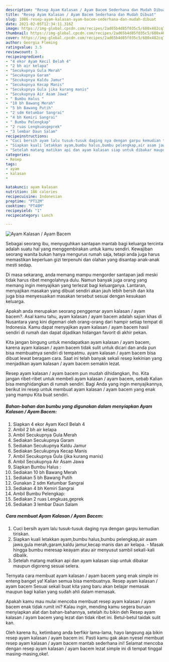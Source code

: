 ```yaml
---
description: "Resep Ayam Kalasan / Ayam Bacem Sederhana dan Mudah Dibuat"
title: "Resep Ayam Kalasan / Ayam Bacem Sederhana dan Mudah Dibuat"
slug: 1086-resep-ayam-kalasan-ayam-bacem-sederhana-dan-mudah-dibuat
date: 2021-02-05T12:34:11.316Z
image: https://img-global.cpcdn.com/recipes/2ad65b4d85f035c5/680x482cq70/ayam-kalasan-ayam-bacem-foto-resep-utama.jpg
thumbnail: https://img-global.cpcdn.com/recipes/2ad65b4d85f035c5/680x482cq70/ayam-kalasan-ayam-bacem-foto-resep-utama.jpg
cover: https://img-global.cpcdn.com/recipes/2ad65b4d85f035c5/680x482cq70/ayam-kalasan-ayam-bacem-foto-resep-utama.jpg
author: Georgia Fleming
ratingvalue: 3.5
reviewcount: 3
recipeingredient:
- "4 ekor Ayam Kecil Belah 4"
- "2 bh air kelapa"
- "Secukupnya Gula Merah"
- "Secukupnya Garam"
- "Secukupnya Kaldu Jamur"
- "Secukupnya Kecap Manis"
- "Secukupnya Gula jika kurang manis"
- "Secukupnya Air Asam Jawa"
- " Bumbu Halus "
- "10 bh Bawang Merah"
- "5 bh Bawang Putih"
- "2 sdm Ketumbar Sangrai"
- "4 bh Kemiri Sangrai"
- " Bumbu Pelengkap"
- "2 ruas Lengkuasgeprek"
- "3 lembar Daun Salam"
recipeinstructions:
- "Cuci bersih ayam lalu tusuk-tusuk daging nya dengan garpu kemudian tiriskan."
- "Siapkan kuali letakkan ayam,bumbu halus,bumbu pelengkap,air asam jawa,gula merah,garam,kaldu jamur,kecap manis dan air kelapa. Masak hingga bumbu meresap keayam atau air menyusut sambil sekali-kali dibalik."
- "Setelah matang matikan api dan ayam kalasan siap untuk dibakar maupun digoreng sesuai selera."
categories:
- Resep
tags:
- ayam
- kalasan
- 

katakunci: ayam kalasan  
nutrition: 186 calories
recipecuisine: Indonesian
preptime: "PT12M"
cooktime: "PT48M"
recipeyield: "1"
recipecategory: Lunch

---
```



![Ayam Kalasan / Ayam Bacem](https://img-global.cpcdn.com/recipes/2ad65b4d85f035c5/680x482cq70/ayam-kalasan-ayam-bacem-foto-resep-utama.jpg)

Sebagai seorang ibu, menyuguhkan santapan mantab bagi keluarga tercinta adalah suatu hal yang menggembirakan untuk kamu sendiri. Kewajiban seorang  wanita bukan hanya mengurus rumah saja, tetapi anda juga harus memastikan keperluan gizi terpenuhi dan olahan yang disantap anak-anak mesti sedap.

Di masa  sekarang, anda memang mampu mengorder santapan jadi meski tidak harus ribet mengolahnya dulu. Namun banyak juga orang yang memang ingin menyajikan yang terlezat bagi keluarganya. Lantaran, menyajikan masakan yang dibuat sendiri akan jauh lebih bersih dan kita juga bisa menyesuaikan masakan tersebut sesuai dengan kesukaan keluarga. 



Apakah anda merupakan seorang penggemar ayam kalasan / ayam bacem?. Asal kamu tahu, ayam kalasan / ayam bacem adalah sajian khas di Nusantara yang kini digemari oleh orang-orang dari hampir setiap tempat di Indonesia. Kamu dapat menyajikan ayam kalasan / ayam bacem hasil sendiri di rumah dan dapat dijadikan hidangan favorit di akhir pekan.

Kita jangan bingung untuk mendapatkan ayam kalasan / ayam bacem, karena ayam kalasan / ayam bacem tidak sulit untuk dicari dan anda pun bisa membuatnya sendiri di tempatmu. ayam kalasan / ayam bacem bisa dibuat lewat beragam cara. Saat ini telah banyak sekali resep kekinian yang menjadikan ayam kalasan / ayam bacem semakin lezat.

Resep ayam kalasan / ayam bacem pun mudah dihidangkan, lho. Kita jangan ribet-ribet untuk membeli ayam kalasan / ayam bacem, sebab Kalian bisa menghidangkan di rumah sendiri. Bagi Anda yang ingin menyajikannya, berikut ini resep untuk membuat ayam kalasan / ayam bacem yang enak yang mampu Kita buat sendiri.

<!--inarticleads1-->

##### Bahan-bahan dan bumbu yang digunakan dalam menyiapkan Ayam Kalasan / Ayam Bacem:

1. Siapkan 4 ekor Ayam Kecil Belah 4
1. Ambil 2 bh air kelapa
1. Ambil Secukupnya Gula Merah
1. Sediakan Secukupnya Garam
1. Sediakan Secukupnya Kaldu Jamur
1. Sediakan Secukupnya Kecap Manis
1. Ambil Secukupnya Gula (jika kurang manis)
1. Ambil Secukupnya Air Asam Jawa
1. Siapkan  Bumbu Halus :
1. Sediakan 10 bh Bawang Merah
1. Sediakan 5 bh Bawang Putih
1. Gunakan 2 sdm Ketumbar Sangrai
1. Sediakan 4 bh Kemiri Sangrai
1. Ambil  Bumbu Pelengkap:
1. Sediakan 2 ruas Lengkuas,geprek
1. Sediakan 3 lembar Daun Salam




<!--inarticleads2-->

##### Cara membuat Ayam Kalasan / Ayam Bacem:

1. Cuci bersih ayam lalu tusuk-tusuk daging nya dengan garpu kemudian tiriskan.
1. Siapkan kuali letakkan ayam,bumbu halus,bumbu pelengkap,air asam jawa,gula merah,garam,kaldu jamur,kecap manis dan air kelapa. - Masak hingga bumbu meresap keayam atau air menyusut sambil sekali-kali dibalik.
1. Setelah matang matikan api dan ayam kalasan siap untuk dibakar maupun digoreng sesuai selera.




Ternyata cara membuat ayam kalasan / ayam bacem yang enak simple ini enteng banget ya! Kalian semua bisa membuatnya. Resep ayam kalasan / ayam bacem Sesuai sekali buat kita yang baru akan belajar memasak maupun bagi kalian yang sudah ahli dalam memasak.

Apakah kamu mau mulai mencoba membuat resep ayam kalasan / ayam bacem enak tidak rumit ini? Kalau ingin, mending kamu segera buruan menyiapkan alat dan bahan-bahannya, setelah itu bikin deh Resep ayam kalasan / ayam bacem yang lezat dan tidak ribet ini. Betul-betul taidak sulit kan. 

Oleh karena itu, ketimbang anda berfikir lama-lama, hayo langsung aja bikin resep ayam kalasan / ayam bacem ini. Pasti kamu gak akan nyesel membuat resep ayam kalasan / ayam bacem mantab sederhana ini! Selamat mencoba dengan resep ayam kalasan / ayam bacem lezat simple ini di tempat tinggal masing-masing,oke!.

